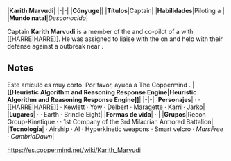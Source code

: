 |**Karith Marvudi**|
|-|-|
|**Cónyuge**||
|**Títulos**|Captain|
|**Habilidades**|Piloting a |
|**Mundo natal**|*Desconocido*|

Captain **Karith Marvudi** is a member of the  and co-pilot of a  with [[HARRE\|HARRE]]. He was assigned to liaise with the  on  and help with their defense against a  outbreak near .

## Notes

Este artículo es muy corto. Por favor, ayuda a The Coppermind .
|**[[Heuristic Algorithm and Reasoning Response Engine\|Heuristic Algorithm and Reasoning Response Engine]]**|
|-|-|
|**Personajes**| ·  · [[HARRE\|HARRE]] · Kewlett · Yow · Delbert · Maragette · Karri · Jarko|
|**Lugares**| ·  · Earth · Brindle Eight|
|**Formas de vida**| · |
|**Grupos**|Recon Group-Kinetique ·  · 1st Company of the 3rd Milacrian Armored Battalion|
|**Tecnología**| · Airship · AI · Hyperkinetic weapons · Smart velcro · *MarsFree* · *CambriaDawn*|



https://es.coppermind.net/wiki/Karith_Marvudi